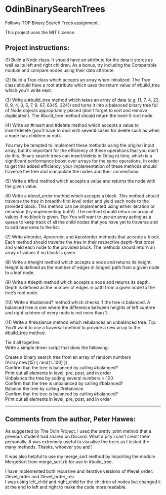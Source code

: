 # OdinBinarySearchTrees
Follows TOP Binary Search Trees assignment.

This project uses the MIT License.

Project instructions:
-----------------------------------

(1) Build a Node class. It should have an attribute for the data it stores as well as its left and right children. As a bonus, try including the Comparable module and compare nodes using their data attribute.

(2) Build a Tree class which accepts an array when initialized. The Tree class should have a root attribute which uses the return value of #build_tree which you’ll write next.

(3) Write a #build_tree method which takes an array of data (e.g. [1, 7, 4, 23, 8, 9, 4, 3, 5, 7, 9, 67, 6345, 324]) and turns it into a balanced binary tree full of Node objects appropriately placed (don’t forget to sort and remove duplicates!). The #build_tree method should return the level-0 root node.

(4) Write an #insert and #delete method which accepts a value to insert/delete (you’ll have to deal with several cases for delete such as when a node has children or not).  

You may be tempted to implement these methods using the original input array, but it’s important for the efficiency of these operations that you don’t do this. Binary search trees can insert/delete in O(log n) time, which is a significant performance boost over arrays for the same operations. In order to get this added efficiency, your implementation of these methods should traverse the tree and manipulate the nodes and their connections.

(5) Write a #find method which accepts a value and returns the node with the given value.

(6) Write a #level_order method which accepts a block. This method should traverse the tree in breadth-first level order and yield each node to the provided block. This method can be implemented using either iteration or recursion (try implementing both!). The method should return an array of values if no block is given. Tip: You will want to use an array acting as a queue to keep track of all the child nodes that you have yet to traverse and to add new ones to the list.

(7) Write #inorder, #preorder, and #postorder methods that accepts a block. Each method should traverse the tree in their respective depth-first order and yield each node to the provided block. The methods should return an array of values if no block is given.

(8) Write a #height method which accepts a node and returns its height. Height is defined as the number of edges in longest path from a given node to a leaf node.

(9) Write a #depth method which accepts a node and returns its depth. Depth is defined as the number of edges in path from a given node to the tree’s root node.

(10) Write a #balanced? method which checks if the tree is balanced. A balanced tree is one where the difference between heights of left subtree and right subtree of every node is not more than 1.

(11) Write a #rebalance method which rebalances an unbalanced tree. Tip: You’ll want to use a traversal method to provide a new array to the #build_tree method.

Tie it all together.  
Write a simple driver script that does the following:

Create a binary search tree from an array of random numbers (Array.new(15) { rand(1..100) })  
Confirm that the tree is balanced by calling #balanced?  
Print out all elements in level, pre, post, and in order  
Unbalance the tree by adding several numbers > 100  
Confirm that the tree is unbalanced by calling #balanced?  
Balance the tree by calling #rebalance  
Confirm that the tree is balanced by calling #balanced?  
Print out all elements in level, pre, post, and in order  

-------------------------------
Comments from the author, Peter Hawes:
-------------------------------

As suggested by The Odin Project, I used the pretty_print method that a previous student had shared on Discord. What a pity I can't credit them personally. It was extremely useful to visualise the trees as I tested the many methods. Thanks, whoever you are!!

It was also helpful to use my merge_sort method by importing the module MergeSort from merge_sort.rb for use in #build_tree.  

I have implemented both recursive and iterative versions of #level_order: #level_order and #level_order_rec.  
I was using left_child and right_child for the children of nodes but changed it at the end to left and right to make the code more readable.
